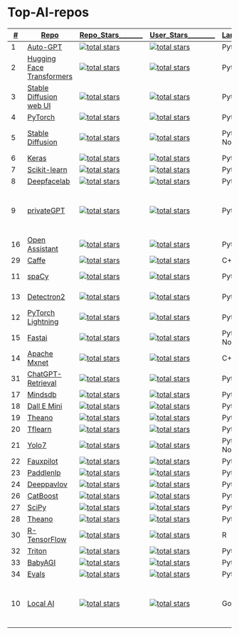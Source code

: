 # Top-AI-repos

    
|<ins>#</ins>|  <ins>Repo</ins>  | <ins>Repo_Stars_______<ins> | <ins>User_Stars________<ins> |  <ins>Language______</ins> |  <ins>Description__________________________________________</ins> |
|---|---|---|---|---|---|
|1| [Auto-GPT](https://github.com/Significant-Gravitas/AutoGPT)|<a href="https://github.com/Significant-Gravitas/AutoGPT"><img alt="total stars" title="Total stars on GitHub" src="https://custom-icon-badges.herokuapp.com/github/stars/Significant-Gravitas/AutoGPT?logo=star&color=55960c&labelColor=488207&label=Stars&style=for-the-badge&query=%24.stars&url=https://api.github.com/repos/Significant-Gravitas/AutoGPT"/></a>| <a href="https://github.com/Significant-Gravitas?tab=repositories&sort=stargazers"> <img alt="total stars" title="Total stars on GitHub" src="https://custom-icon-badges.herokuapp.com/badge/dynamic/json?logo=star&color=55960c&labelColor=488207&label=Stars&style=for-the-badge&query=%24.stars&url=https://api.github-star-counter.workers.dev/user/Significant-Gravitas"/></a>| Python |
|2| [Hugging Face Transformers](https://github.com/huggingface/transformers)|<a href="https://github.com/huggingface/transformers"><img alt="total stars" title="Total stars on GitHub" src="https://custom-icon-badges.herokuapp.com/github/stars/huggingface/transformers?logo=star&color=55960c&labelColor=488207&label=Stars&style=for-the-badge&query=%24.stars&url=https://api.github.com/repos/huggingface/transformers"/></a>| <a href="https://github.com/huggingface?tab=repositories&sort=stargazers"> <img alt="total stars" title="Total stars on GitHub" src="https://custom-icon-badges.herokuapp.com/badge/dynamic/json?logo=star&color=55960c&labelColor=488207&label=Stars&style=for-the-badge&query=%24.stars&url=https://api.github-star-counter.workers.dev/user/huggingface"/></a>	| Python	| A library of state-of-the-art pre-trained models for natural language processing (NLP).| 
|3|[Stable Diffusion web UI](https://github.com/AUTOMATIC1111/stable-diffusion-webui)|<a href="https://github.com/AUTOMATIC1111/stable-diffusion-webui"><img alt="total stars" title="Total stars on GitHub" src="https://custom-icon-badges.herokuapp.com/github/stars/AUTOMATIC1111/stable-diffusion-webui?logo=star&color=55960c&labelColor=488207&label=Stars&style=for-the-badge&query=%24.stars&url=https://api.github.com/repos/AUTOMATIC1111/stable-diffusion-webui"/></a>| <a href="https://github.com/AUTOMATIC1111?tab=repositories&sort=stargazers"> <img alt="total stars" title="Total stars on GitHub" src="https://custom-icon-badges.herokuapp.com/badge/dynamic/json?logo=star&color=55960c&labelColor=488207&label=Stars&style=for-the-badge&query=%24.stars&url=https://api.github-star-counter.workers.dev/user/AUTOMATIC1111"/></a>| Python   |  A browser interface based on the Gradio library for Stable Diffusion. |
|4| [PyTorch](https://github.com/pytorch/pytorch)|<a href="https://github.com/pytorch/pytorch"><img alt="total stars" title="Total stars on GitHub" src="https://custom-icon-badges.herokuapp.com/github/stars/pytorch/pytorch?logo=star&color=55960c&labelColor=488207&label=Stars&style=for-the-badge&query=%24.stars&url=https://api.github.com/repos/pytorch/pytorch"/></a>| <a href="https://github.com/pytorch?tab=repositories&sort=stargazers"> <img alt="total stars" title="Total stars on GitHub" src="https://custom-icon-badges.herokuapp.com/badge/dynamic/json?logo=star&color=55960c&labelColor=488207&label=Stars&style=for-the-badge&query=%24.stars&url=https://api.github-star-counter.workers.dev/user/pytorch"/></a>	| Python/C++	|
|5| [Stable Diffusion](https://github.com/CompVis/stable-diffusion)|<a href="https://github.com/imartinez/privateGPT"><img alt="total stars" title="Total stars on GitHub" src="https://custom-icon-badges.herokuapp.com/github/stars/CompVis/stable-diffusion?logo=star&color=55960c&labelColor=488207&label=Stars&style=for-the-badge&query=%24.stars&url=https://api.github.com/repos/CompVis/stable-diffusion"/></a>| <a href="https://github.com/CompVis?tab=repositories&sort=stargazers"> <img alt="total stars" title="Total stars on GitHub" src="https://custom-icon-badges.herokuapp.com/badge/dynamic/json?logo=star&color=55960c&labelColor=488207&label=Stars&style=for-the-badge&query=%24.stars&url=https://api.github-star-counter.workers.dev/user/CompVis"/></a>	| Python(Jupyter Notebook)	| A Python library for diffusion modeling, a type of generative model that can be used to create images, text, and other types of data.| 
|6| [Keras](https://github.com/keras-team/keras)|<a href="https://github.com/keras-team/keras"><img alt="total stars" title="Total stars on GitHub" src="https://custom-icon-badges.herokuapp.com/github/stars/keras-team/keras?logo=star&color=55960c&labelColor=488207&label=Stars&style=for-the-badge&query=%24.stars&url=https://api.github.com/repos/keras-team/keras"/></a>| <a href="https://github.com/keras-team?tab=repositories&sort=stargazers"> <img alt="total stars" title="Total stars on GitHub" src="https://custom-icon-badges.herokuapp.com/badge/dynamic/json?logo=star&color=55960c&labelColor=488207&label=Stars&style=for-the-badge&query=%24.stars&url=https://api.github-star-counter.workers.dev/user/keras-team"/></a>	| Python	|
|7| [Scikit-learn](https://github.com/scikit-learn/scikit-learn)|<a href="https://github.com/scikit-learn/scikit-learn"><img alt="total stars" title="Total stars on GitHub" src="https://custom-icon-badges.herokuapp.com/github/stars/scikit-learn/scikit-learn?logo=star&color=55960c&labelColor=488207&label=Stars&style=for-the-badge&query=%24.stars&url=https://api.github.com/repos/scikit-learn/scikit-learn"/></a>| <a href="https://github.com/scikit-learn?tab=repositories&sort=stargazers"> <img alt="total stars" title="Total stars on GitHub" src="https://custom-icon-badges.herokuapp.com/badge/dynamic/json?logo=star&color=55960c&labelColor=488207&label=Stars&style=for-the-badge&query=%24.stars&url=https://api.github-star-counter.workers.dev/user/scikit-learn"/></a>	| Python	|
|8| [Deepfacelab](https://github.com/iperov/DeepFaceLab)|<a href="https://github.com/iperov/DeepFaceLab"><img alt="total stars" title="Total stars on GitHub" src="https://custom-icon-badges.herokuapp.com/github/stars/iperov/DeepFaceLab?logo=star&color=55960c&labelColor=488207&label=Stars&style=for-the-badge&query=%24.stars&url=https://api.github.com/repos/iperov/DeepFaceLab"/></a>| <a href="https://github.com/iperov?tab=repositories&sort=stargazers"> <img alt="total stars" title="Total stars on GitHub" src="https://custom-icon-badges.herokuapp.com/badge/dynamic/json?logo=star&color=55960c&labelColor=488207&label=Stars&style=for-the-badge&query=%24.stars&url=https://api.github-star-counter.workers.dev/user/iperov"/></a>	| Python	|
|9|[privateGPT](https://github.com/imartinez/privateGPT)|<a href="https://github.com/imartinez/privateGPT"><img alt="total stars" title="Total stars on GitHub" src="https://custom-icon-badges.herokuapp.com/github/stars/imartinez/privateGPT?logo=star&color=55960c&labelColor=488207&label=Stars&style=for-the-badge&query=%24.stars&url=https://api.github.com/repos/imartinez/privateGPT"/></a>| <a href="https://github.com/imartinez?tab=repositories&sort=stargazers"> <img alt="total stars" title="Total stars on GitHub" src="https://custom-icon-badges.herokuapp.com/badge/dynamic/json?logo=star&color=55960c&labelColor=488207&label=Stars&style=for-the-badge&query=%24.stars&url=https://api.github-star-counter.workers.dev/user/imartinez"/></a>|   Python |  Ask questions about your documents without an internet connection using the power of LLMs. 100% private; no data leaves your execution environment at any point. You can ingest documents and ask questions without an internet connection |
|16| [Open Assistant](https://github.com/LAION-AI/Open-Assistant)|<a href="https://github.com/LAION-AI/Open-Assistant"><img alt="total stars" title="Total stars on GitHub" src="https://custom-icon-badges.herokuapp.com/github/stars/LAION-AI/Open-Assistant?logo=star&color=55960c&labelColor=488207&label=Stars&style=for-the-badge&query=%24.stars&url=https://api.github.com/repos/LAION-AI/Open-Assistant"/></a>| <a href="https://github.com/LAION-AI?tab=repositories&sort=stargazers"> <img alt="total stars" title="Total stars on GitHub" src="https://custom-icon-badges.herokuapp.com/badge/dynamic/json?logo=star&color=55960c&labelColor=488207&label=Stars&style=for-the-badge&query=%24.stars&url=https://api.github-star-counter.workers.dev/user/LAION-AI"/></a>	| Python	|
|29| [Caffe](https://github.com/BVLC/caffe)|<a href="https://github.com/BVLC/caffe"><img alt="total stars" title="Total stars on GitHub" src="https://custom-icon-badges.herokuapp.com/github/stars/BVLC/caffe?logo=star&color=55960c&labelColor=488207&label=Stars&style=for-the-badge&query=%24.stars&url=https://api.github.com/repos/BVLC/caffe"/></a>| <a href="https://github.com/BVLC?tab=repositories&sort=stargazers"> <img alt="total stars" title="Total stars on GitHub" src="https://custom-icon-badges.herokuapp.com/badge/dynamic/json?logo=star&color=55960c&labelColor=488207&label=Stars&style=for-the-badge&query=%24.stars&url=https://api.github-star-counter.workers.dev/user/BVLC"/></a>	| C++	|
|11|	[spaCy](https://github.com/explosion/spaCy)	|<a href="https://github.com/explosion/spaCy"><img alt="total stars" title="Total stars on GitHub" src="https://custom-icon-badges.herokuapp.com/github/stars/explosion/spaCy?logo=star&color=55960c&labelColor=488207&label=Stars&style=for-the-badge&query=%24.stars&url=https://api.github.com/repos/explosion/spaCy"/></a>| <a href="https://github.com/explosion?tab=repositories&sort=stargazers"> <img alt="total stars" title="Total stars on GitHub" src="https://custom-icon-badges.herokuapp.com/badge/dynamic/json?logo=star&color=55960c&labelColor=488207&label=Stars&style=for-the-badge&query=%24.stars&url=https://api.github-star-counter.workers.dev/user/explosion"/></a>	| Python/MDX		| An open-source library for natural language processing (NLP) in Python.	|
|13| [Detectron2](https://github.com/facebookresearch/detectron2)|<a href="https://github.com/facebookresearch/detectron2"><img alt="total stars" title="Total stars on GitHub" src="https://custom-icon-badges.herokuapp.com/github/stars/facebookresearch/detectron2?logo=star&color=55960c&labelColor=488207&label=Stars&style=for-the-badge&query=%24.stars&url=https://api.github.com/repos/facebookresearch/detectron2"/></a>| <a href="https://github.com/facebookresearch?tab=repositories&sort=stargazers"> <img alt="total stars" title="Total stars on GitHub" src="https://custom-icon-badges.herokuapp.com/badge/dynamic/json?logo=star&color=55960c&labelColor=488207&label=Stars&style=for-the-badge&query=%24.stars&url=https://api.github-star-counter.workers.dev/user/facebookresearch"/></a>	| Python	| A modular, scalable, and extensible object detection and segmentation framework.| 
|12| [PyTorch Lightning](https://github.com/Lightning-AI/lightning)|<a href="https://github.com/Lightning-AI/lightning"><img alt="total stars" title="Total stars on GitHub" src="https://custom-icon-badges.herokuapp.com/github/stars/Lightning-AI/lightning?logo=star&color=55960c&labelColor=488207&label=Stars&style=for-the-badge&query=%24.stars&url=https://api.github.com/repos/Lightning-AI/lightning"/></a>| <a href="https://github.com/Lightning-AI?tab=repositories&sort=stargazers"> <img alt="total stars" title="Total stars on GitHub" src="https://custom-icon-badges.herokuapp.com/badge/dynamic/json?logo=star&color=55960c&labelColor=488207&label=Stars&style=for-the-badge&query=%24.stars&url=https://api.github-star-counter.workers.dev/user/Lightning-AI"/></a>	| Python	| A lightweight PyTorch wrapper for high-performance AI research and production.| 
|15| [Fastai](https://github.com/fastai/fastai)|<a href="https://github.com/fastai/fastai"><img alt="total stars" title="Total stars on GitHub" src="https://custom-icon-badges.herokuapp.com/github/stars/fastai/fastai?logo=star&color=55960c&labelColor=488207&label=Stars&style=for-the-badge&query=%24.stars&url=https://api.github.com/repos/fastai/fastai"/></a>| <a href="https://github.com/fastai?tab=repositories&sort=stargazers"> <img alt="total stars" title="Total stars on GitHub" src="https://custom-icon-badges.herokuapp.com/badge/dynamic/json?logo=star&color=55960c&labelColor=488207&label=Stars&style=for-the-badge&query=%24.stars&url=https://api.github-star-counter.workers.dev/user/fastai"/></a>	| Python(Jupyter Notebook)	|
|14| [Apache Mxnet](https://github.com/apache/mxnet)|<a href="https://github.com/apache/mxnet"><img alt="total stars" title="Total stars on GitHub" src="https://custom-icon-badges.herokuapp.com/github/stars/apache/mxnet?logo=star&color=55960c&labelColor=488207&label=Stars&style=for-the-badge&query=%24.stars&url=https://api.github.com/repos/apache/mxnet"/></a>| <a href="https://github.com/apache?tab=repositories&sort=stargazers"> <img alt="total stars" title="Total stars on GitHub" src="https://custom-icon-badges.herokuapp.com/badge/dynamic/json?logo=star&color=55960c&labelColor=488207&label=Stars&style=for-the-badge&query=%24.stars&url=https://api.github-star-counter.workers.dev/user/apache"/></a>	| C++/Python	|
|31| [ChatGPT-Retrieval](https://github.com/openai/chatgpt-retrieval-plugin)|<a href="https://github.com/openai/chatgpt-retrieval-plugin"><img alt="total stars" title="Total stars on GitHub" src="https://custom-icon-badges.herokuapp.com/github/stars/openai/chatgpt-retrieval-plugin?logo=star&color=55960c&labelColor=488207&label=Stars&style=for-the-badge&query=%24.stars&url=https://api.github.com/repos/openai/chatgpt-retrieval-plugin"/></a>| <a href="https://github.com/openai?tab=repositories&sort=stargazers"> <img alt="total stars" title="Total stars on GitHub" src="https://custom-icon-badges.herokuapp.com/badge/dynamic/json?logo=star&color=55960c&labelColor=488207&label=Stars&style=for-the-badge&query=%24.stars&url=https://api.github-star-counter.workers.dev/user/openai"/></a>	| Python	|
|17| [Mindsdb](https://github.com/mindsdb/mindsdb)|<a href="https://github.com/mindsdb/mindsdb"><img alt="total stars" title="Total stars on GitHub" src="https://custom-icon-badges.herokuapp.com/github/stars/mindsdb/mindsdb?logo=star&color=55960c&labelColor=488207&label=Stars&style=for-the-badge&query=%24.stars&url=https://api.github.com/repos/mindsdb/mindsdb"/></a>| <a href="https://github.com/mindsdb?tab=repositories&sort=stargazers"> <img alt="total stars" title="Total stars on GitHub" src="https://custom-icon-badges.herokuapp.com/badge/dynamic/json?logo=star&color=55960c&labelColor=488207&label=Stars&style=for-the-badge&query=%24.stars&url=https://api.github-star-counter.workers.dev/user/mindsdb"/></a>	| Python	|
|18| [Dall E Mini](https://github.com/borisdayma/dalle-mini)|<a href="https://github.com/borisdayma/dalle-mini"><img alt="total stars" title="Total stars on GitHub" src="https://custom-icon-badges.herokuapp.com/github/stars/borisdayma/dalle-mini?logo=star&color=55960c&labelColor=488207&label=Stars&style=for-the-badge&query=%24.stars&url=https://api.github.com/repos/borisdayma/dalle-mini"/></a>| <a href="https://github.com/borisdayma?tab=repositories&sort=stargazers"> <img alt="total stars" title="Total stars on GitHub" src="https://custom-icon-badges.herokuapp.com/badge/dynamic/json?logo=star&color=55960c&labelColor=488207&label=Stars&style=for-the-badge&query=%24.stars&url=https://api.github-star-counter.workers.dev/user/borisdayma"/></a>	| Python	| | 
|19| [Theano](https://github.com/Theano/Theano)|<a href="https://github.com/Theano/Theano"><img alt="total stars" title="Total stars on GitHub" src="https://custom-icon-badges.herokuapp.com/github/stars/Theano/Theano?logo=star&color=55960c&labelColor=488207&label=Stars&style=for-the-badge&query=%24.stars&url=https://api.github.com/repos/Theano/Theano"/></a>| <a href="https://github.com/Theano?tab=repositories&sort=stargazers"> <img alt="total stars" title="Total stars on GitHub" src="https://custom-icon-badges.herokuapp.com/badge/dynamic/json?logo=star&color=55960c&labelColor=488207&label=Stars&style=for-the-badge&query=%24.stars&url=https://api.github-star-counter.workers.dev/user/Theano"/></a>	| Python	| | 
|20| [Tflearn](https://github.com/tflearn/tflearn)|<a href="https://github.com/tflearn/tflearn"><img alt="total stars" title="Total stars on GitHub" src="https://custom-icon-badges.herokuapp.com/github/stars/tflearn/tflearn?logo=star&color=55960c&labelColor=488207&label=Stars&style=for-the-badge&query=%24.stars&url=https://api.github.com/repos/tflearn/tflearn"/></a>| <a href="https://github.com/tflearn?tab=repositories&sort=stargazers"> <img alt="total stars" title="Total stars on GitHub" src="https://custom-icon-badges.herokuapp.com/badge/dynamic/json?logo=star&color=55960c&labelColor=488207&label=Stars&style=for-the-badge&query=%24.stars&url=https://api.github-star-counter.workers.dev/user/tflearn"/></a>	| Python	| | 
|21| [Yolo7](https://github.com/WongKinYiu/yolov7)|<a href="https://github.com/WongKinYiu/yolov7"><img alt="total stars" title="Total stars on GitHub" src="https://custom-icon-badges.herokuapp.com/github/stars/WongKinYiu/yolov7?logo=star&color=55960c&labelColor=488207&label=Stars&style=for-the-badge&query=%24.stars&url=https://api.github.com/repos/WongKinYiu/yolov7"/></a>| <a href="https://github.com/WongKinYiu?tab=repositories&sort=stargazers"> <img alt="total stars" title="Total stars on GitHub" src="https://custom-icon-badges.herokuapp.com/badge/dynamic/json?logo=star&color=55960c&labelColor=488207&label=Stars&style=for-the-badge&query=%24.stars&url=https://api.github-star-counter.workers.dev/user/WongKinYiu"/></a>	| Python(Jupyter Notebook)	| | 
|22| [Fauxpilot](https://github.com/fauxpilot/fauxpilot)|<a href="https://github.com/fauxpilot/fauxpilot"><img alt="total stars" title="Total stars on GitHub" src="https://custom-icon-badges.herokuapp.com/github/stars/fauxpilot/fauxpilot?logo=star&color=55960c&labelColor=488207&label=Stars&style=for-the-badge&query=%24.stars&url=https://api.github.com/repos/fauxpilot/fauxpilot"/></a>| <a href="https://github.com/fauxpilot?tab=repositories&sort=stargazers"> <img alt="total stars" title="Total stars on GitHub" src="https://custom-icon-badges.herokuapp.com/badge/dynamic/json?logo=star&color=55960c&labelColor=488207&label=Stars&style=for-the-badge&query=%24.stars&url=https://api.github-star-counter.workers.dev/user/fauxpilot"/></a>	| Python	| | 
|23| [Paddlenlp](https://github.com/PaddlePaddle/PaddleNLP)|<a href="https://github.com/PaddlePaddle/PaddleNLP"><img alt="total stars" title="Total stars on GitHub" src="https://custom-icon-badges.herokuapp.com/github/stars/PaddlePaddle/PaddleNLP?logo=star&color=55960c&labelColor=488207&label=Stars&style=for-the-badge&query=%24.stars&url=https://api.github.com/repos/PaddlePaddle/PaddleNLP"/></a>| <a href="https://github.com/PaddlePaddle?tab=repositories&sort=stargazers"> <img alt="total stars" title="Total stars on GitHub" src="https://custom-icon-badges.herokuapp.com/badge/dynamic/json?logo=star&color=55960c&labelColor=488207&label=Stars&style=for-the-badge&query=%24.stars&url=https://api.github-star-counter.workers.dev/user/PaddlePaddle"/></a>	| Python	| | 
|24| [Deeppavlov](https://github.com/deeppavlov/DeepPavlov)|<a href="https://github.com/deeppavlov/DeepPavlov"><img alt="total stars" title="Total stars on GitHub" src="https://custom-icon-badges.herokuapp.com/github/stars/deeppavlov/DeepPavlov?logo=star&color=55960c&labelColor=488207&label=Stars&style=for-the-badge&query=%24.stars&url=https://api.github.com/repos/deeppavlov/DeepPavlov"/></a>| <a href="https://github.com/deeppavlov?tab=repositories&sort=stargazers"> <img alt="total stars" title="Total stars on GitHub" src="https://custom-icon-badges.herokuapp.com/badge/dynamic/json?logo=star&color=55960c&labelColor=488207&label=Stars&style=for-the-badge&query=%24.stars&url=https://api.github-star-counter.workers.dev/user/deeppavlov"/></a>	| Python	| | 
|26| [CatBoost](https://github.com/catboost/catboost)|<a href="https://github.com/catboost/catboost"><img alt="total stars" title="Total stars on GitHub" src="https://custom-icon-badges.herokuapp.com/github/stars/catboost/catboost?logo=star&color=55960c&labelColor=488207&label=Stars&style=for-the-badge&query=%24.stars&url=https://api.github.com/repos/catboost/catboost"/></a>| <a href="https://github.com/catboost?tab=repositories&sort=stargazers"> <img alt="total stars" title="Total stars on GitHub" src="https://custom-icon-badges.herokuapp.com/badge/dynamic/json?logo=star&color=55960c&labelColor=488207&label=Stars&style=for-the-badge&query=%24.stars&url=https://api.github-star-counter.workers.dev/user/catboost"/></a>	| Python/C	| | 
|27| [SciPy](https://github.com/scipy/scipy)|<a href="https://github.com/scipy/scipy"><img alt="total stars" title="Total stars on GitHub" src="https://custom-icon-badges.herokuapp.com/github/stars/scipy/scipy?logo=star&color=55960c&labelColor=488207&label=Stars&style=for-the-badge&query=%24.stars&url=https://api.github.com/repos/scipy/scipy"/></a>| <a href="https://github.com/scipy?tab=repositories&sort=stargazers"> <img alt="total stars" title="Total stars on GitHub" src="https://custom-icon-badges.herokuapp.com/badge/dynamic/json?logo=star&color=55960c&labelColor=488207&label=Stars&style=for-the-badge&query=%24.stars&url=https://api.github-star-counter.workers.dev/user/scipy"/></a>	| Python/C	| | 
|28| [Theano](https://github.com/Theano/Theano)	|<a href="https://github.com/Theano/Theano"><img alt="total stars" title="Total stars on GitHub" src="https://custom-icon-badges.herokuapp.com/github/stars/Theano/Theano?logo=star&color=55960c&labelColor=488207&label=Stars&style=for-the-badge&query=%24.stars&url=https://api.github.com/repos/Theano/Theano"/></a>| <a href="https://github.com/Theano?tab=repositories&sort=stargazers"> <img alt="total stars" title="Total stars on GitHub" src="https://custom-icon-badges.herokuapp.com/badge/dynamic/json?logo=star&color=55960c&labelColor=488207&label=Stars&style=for-the-badge&query=%24.stars&url=https://api.github-star-counter.workers.dev/user/Theano"/></a>	| Python	| | 
|30| [R-TensorFlow](https://github.com/rstudio/tensorflow)|<a href="https://github.com/rstudio/tensorflow"><img alt="total stars" title="Total stars on GitHub" src="https://custom-icon-badges.herokuapp.com/github/stars/rstudio/tensorflow?logo=star&color=55960c&labelColor=488207&label=Stars&style=for-the-badge&query=%24.stars&url=https://api.github.com/repos/rstudio/tensorflow"/></a>| <a href="https://github.com/rstudio?tab=repositories&sort=stargazers"> <img alt="total stars" title="Total stars on GitHub" src="https://custom-icon-badges.herokuapp.com/badge/dynamic/json?logo=star&color=55960c&labelColor=488207&label=Stars&style=for-the-badge&query=%24.stars&url=https://api.github-star-counter.workers.dev/user/rstudio"/></a>	| R	| | 
|32| [Triton](https://github.com/openai/triton)|<a href="https://github.com/openai/triton"><img alt="total stars" title="Total stars on GitHub" src="https://custom-icon-badges.herokuapp.com/github/stars/openai/triton?logo=star&color=55960c&labelColor=488207&label=Stars&style=for-the-badge&query=%24.stars&url=https://api.github.com/repos/openai/triton"/></a>| <a href="https://github.com/openai?tab=repositories&sort=stargazers"> <img alt="total stars" title="Total stars on GitHub" src="https://custom-icon-badges.herokuapp.com/badge/dynamic/json?logo=star&color=55960c&labelColor=488207&label=Stars&style=for-the-badge&query=%24.stars&url=https://api.github-star-counter.workers.dev/user/openai"/></a>	| Python	| |
|33| [BabyAGI](https://github.com/yoheinakajima/babyagi)|<a href="https://github.com/yoheinakajima/babyagi"><img alt="total stars" title="Total stars on GitHub" src="https://custom-icon-badges.herokuapp.com/github/stars/yoheinakajima/babyagi?logo=star&color=55960c&labelColor=488207&label=Stars&style=for-the-badge&query=%24.stars&url=https://api.github.com/repos/yoheinakajima/babyagi"/></a>| <a href="https://github.com/yoheinakajima?tab=repositories&sort=stargazers"> <img alt="total stars" title="Total stars on GitHub" src="https://custom-icon-badges.herokuapp.com/badge/dynamic/json?logo=star&color=55960c&labelColor=488207&label=Stars&style=for-the-badge&query=%24.stars&url=https://api.github-star-counter.workers.dev/user/yoheinakajima"/></a>| Python | |
|34| [Evals](https://github.com/openai/evals)|<a href="https://github.com/openai/evals"><img alt="total stars" title="Total stars on GitHub" src="https://custom-icon-badges.herokuapp.com/github/stars/openai/evals?logo=star&color=55960c&labelColor=488207&label=Stars&style=for-the-badge&query=%24.stars&url=https://api.github.com/repos/openai/evals"/></a>| <a href="https://github.com/openai?tab=repositories&sort=stargazers"> <img alt="total stars" title="Total stars on GitHub" src="https://custom-icon-badges.herokuapp.com/badge/dynamic/json?logo=star&color=55960c&labelColor=488207&label=Stars&style=for-the-badge&query=%24.stars&url=https://api.github-star-counter.workers.dev/user/openai"/></a>| Python | |
|10|[Local AI](https://github.com/go-skynet/LocalAI)|<a href="https://github.com/go-skynet/LocalAI"><img alt="total stars" title="Total stars on GitHub" src="https://custom-icon-badges.herokuapp.com/github/stars/go-skynet/LocalAI?logo=star&color=55960c&labelColor=488207&label=Stars&style=for-the-badge&query=%24.stars&url=https://api.github.com/repos/go-skynet/LocalAI"/></a>| <a href="https://github.com/go-skynet?tab=repositories&sort=stargazers"> <img alt="total stars" title="Total stars on GitHub" src="https://custom-icon-badges.herokuapp.com/badge/dynamic/json?logo=star&color=55960c&labelColor=488207&label=Stars&style=for-the-badge&query=%24.stars&url=https://api.github-star-counter.workers.dev/user/go-skynet"/></a>|   Go/Python |  LocalAI is a drop-in replacement REST API compatible with OpenAI API specifications for local inferencing. It allows to run models locally or on-prem with consumer-grade hardware, supporting multiple models families compatible |   |

